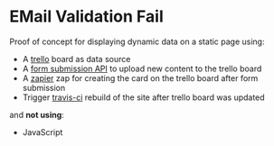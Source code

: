 # EMail Validation Fail

Proof of concept for displaying dynamic data on a static page using:

- A [trello](https://trello.com) board as data source
- A [form submission API](https://usebasin.com) to upload new content to the trello board
- A [zapier](https://zapier.com) zap for creating the card on the trello board after form submission
- Trigger [travis-ci](https://travis-ci.com) rebuild of the site after trello board was updated

and **not using**:

- JavaScript
